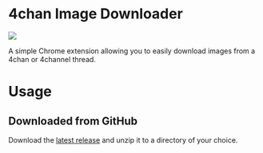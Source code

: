 # 4chan Image Downloader

<a href="https://github.com/Ben-H1/4chan-Image-Downloader/releases">
    <img src="https://img.shields.io/github/downloads/Ben-H1/4chan-Image-Downloader/total" />
</a>

A simple Chrome extension allowing you to easily download images from a 4chan or 4channel thread.

# Usage
## Downloaded from GitHub
Download the [latest release](https://github.com/Ben-H1/4chan-Image-Downloader/releases) and unzip it to a directory of your choice.

